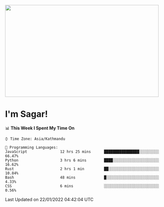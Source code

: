 
<img src="https://media.giphy.com/media/3ornk57KwDXf81rjWM/giphy.gif" width="500" height="300" frameBorder="0" class="giphy-embed" allowFullScreen></img>

#   I'm Sagar!

<!--START_SECTION:waka-->
📊 **This Week I Spent My Time On** 

```text
⌚︎ Time Zone: Asia/Kathmandu

💬 Programming Languages: 
JavaScript               12 hrs 25 mins      ████████████████░░░░░░░░░   66.47% 
Python                   3 hrs 6 mins        ████░░░░░░░░░░░░░░░░░░░░░   16.62% 
Rust                     2 hrs 1 min         ██░░░░░░░░░░░░░░░░░░░░░░░   10.84% 
Bash                     48 mins             █░░░░░░░░░░░░░░░░░░░░░░░░   4.33% 
CSS                      6 mins              ░░░░░░░░░░░░░░░░░░░░░░░░░   0.56%

```


 Last Updated on 22/01/2022 04:42:04 UTC
<!--END_SECTION:waka-->
